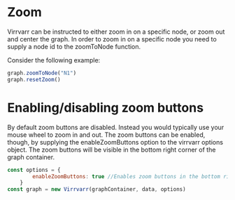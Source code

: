# Zoom
Virrvarr can be instructed to either zoom in on a specific node, or zoom out and center the graph. In order to zoom in on a specific node you need to supply a node id to the zoomToNode function.

Consider the following example:
```javascript
graph.zoomToNode("N1")
graph.resetZoom()
```

# Enabling/disabling zoom buttons
By default zoom buttons are disabled. Instead you would typically use your mouse wheel to zoom in and out. The zoom buttons can be enabled, though, by supplying the enableZoomButtons option to the virrvarr options object. The zoom buttons will be visible in the bottom right corner of the graph container.
```javascript
const options = {
        enableZoomButtons: true //Enables zoom buttons in the bottom right corner
    }
const graph = new Virrvarr(graphContainer, data, options)
```
